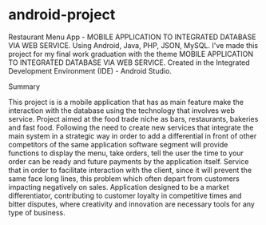 # android-project
Restaurant Menu App - MOBILE APPLICATION TO INTEGRATED DATABASE VIA WEB SERVICE. Using Android, Java, PHP, JSON, MySQL. 
I've made this project for my final work graduation with the theme MOBILE APPLICATION TO INTEGRATED DATABASE VIA WEB SERVICE.
Created in the Integrated Development Environment (IDE) - Android Studio.

Summary

This project is is a mobile application that has as main feature make the interaction with the database using the technology that involves web service. Project aimed at the food trade niche as bars, restaurants, bakeries and fast food. Following the need to create new services that integrate the main system in a strategic way in order to add a differential in front of other competitors of the same application software segment will provide functions to display the menu, take orders, tell the user the time to your order can be ready and future payments by the application itself. Service that in order to facilitate interaction with the client, since it will prevent the same face long lines, this problem which often depart from customers impacting negatively on sales.
Application designed to be a market differentiator, contributing to customer loyalty in competitive times and bitter disputes, where creativity and innovation are necessary tools for any type of business.
